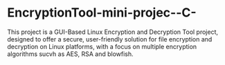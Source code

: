 # EncryptionTool-mini-projec--C-
This project is a GUI-Based Linux Encryption and Decryption Tool project, designed to offer a secure, user-friendly solution for file encryption and decryption on Linux platforms, with a focus on multiple encryption algorithms sucvh as AES, RSA and blowfish.
